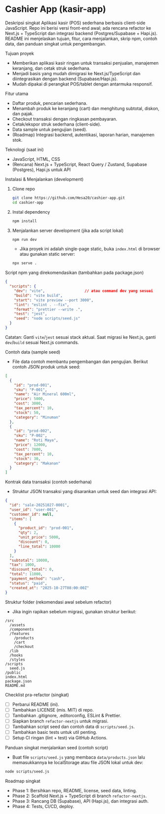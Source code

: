 # Cashier App (kasir-app)

Deskripsi singkat
Aplikasi kasir (POS) sederhana berbasis client-side JavaScript. Repo ini berisi versi front-end awal; ada rencana refactor ke Next.js + TypeScript dan integrasi backend (Postgres/Supabase + Hapi.js). README ini menjelaskan tujuan, fitur, cara menjalankan, skrip npm, contoh data, dan panduan singkat untuk pengembangan.

Tujuan proyek
- Memberikan aplikasi kasir ringan untuk transaksi penjualan, manajemen keranjang, dan cetak struk sederhana.
- Menjadi basis yang mudah dimigrasi ke Next.js/TypeScript dan diintegrasikan dengan backend (Supabase/Hapi.js).
- Mudah dipakai di perangkat POS/tablet dengan antarmuka responsif.

Fitur utama
- Daftar produk, pencarian sederhana.
- Menambah produk ke keranjang (cart) dan menghitung subtotal, diskon, dan pajak.
- Checkout transaksi dengan ringkasan pembayaran.
- Cetak/ekspor struk sederhana (client-side).
- Data sample untuk pengujian (seed).
- (Roadmap) Integrasi backend, autentikasi, laporan harian, manajemen stok.

Teknologi (saat ini)
- JavaScript, HTML, CSS
- (Rencana) Next.js + TypeScript, React Query / Zustand, Supabase (Postgres), Hapi.js untuk API

Instalasi & Menjalankan (development)
1. Clone repo
   ```bash
   git clone https://github.com/Hesa20/cashier-app.git
   cd cashier-app
   ```
2. Instal dependency
   ```bash
   npm install
   ```
3. Menjalankan server development (jika ada script lokal)
   ```bash
   npm run dev
   ```
   - Jika proyek ini adalah single-page static, buka `index.html` di browser atau gunakan static server:
   ```bash
   npx serve .
   ```

Script npm yang direkomendasikan (tambahkan pada package.json)
```json
{
  "scripts": {
    "dev": "vite",                  // atau command dev yang sesuai
    "build": "vite build",
    "start": "vite preview --port 3000",
    "lint": "eslint . --fix",
    "format": "prettier --write .",
    "test": "jest",
    "seed": "node scripts/seed.js"
  }
}
```
Catatan: Ganti `vite`/`jest` sesuai stack aktual. Saat migrasi ke Next.js, ganti `dev`/`build` sesuai Next.js commands.

Contoh data (sample seed)
- File data contoh membantu pengembangan dan pengujian. Berikut contoh JSON produk untuk seed:

```json
[
  {
    "id": "prod-001",
    "sku": "P-001",
    "name": "Air Mineral 600ml",
    "price": 5000,
    "cost": 3000,
    "tax_percent": 10,
    "stock": 50,
    "category": "Minuman"
  },
  {
    "id": "prod-002",
    "sku": "P-002",
    "name": "Roti Maya",
    "price": 12000,
    "cost": 7000,
    "tax_percent": 10,
    "stock": 30,
    "category": "Makanan"
  }
]
```

Kontrak data transaksi (contoh sederhana)
- Struktur JSON transaksi yang disarankan untuk seed dan integrasi API:
```json
{
  "id": "sale-20251027-0001",
  "user_id": "user-001",
  "customer_id": null,
  "items": [
    {
      "product_id": "prod-001",
      "qty": 2,
      "unit_price": 5000,
      "discount": 0,
      "line_total": 10000
    }
  ],
  "subtotal": 10000,
  "tax": 1000,
  "discount_total": 0,
  "total": 11000,
  "payment_method": "cash",
  "status": "paid",
  "created_at": "2025-10-27T08:00:00Z"
}
```

Struktur folder (rekomendasi awal sebelum refactor)
- Jika ingin rapikan sebelum migrasi, gunakan struktur berikut:
```
/src
  /assets
  /components
  /features
    /products
    /cart
    /checkout
  /lib
  /hooks
  /styles
/scripts
  seed.js
/public
index.html
package.json
README.md
```

Checklist pra-refactor (singkat)
- [ ] Perbarui README (ini).
- [ ] Tambahkan LICENSE (mis. MIT) di repo.
- [ ] Tambahkan .gitignore, .editorconfig, ESLint & Prettier.
- [ ] Siapkan branch `refactor-nextjs` untuk migrasi.
- [ ] Tambahkan script seed dan contoh data di `scripts/seed.js`.
- [ ] Tambahkan basic tests untuk util penting.
- [ ] Setup CI ringan (lint + test) via GitHub Actions.

Panduan singkat menjalankan seed (contoh script)
- Buat file `scripts/seed.js` yang membaca `data/products.json` lalu memasukkannya ke localStorage atau file JSON lokal untuk dev:
```bash
node scripts/seed.js
```

Roadmap singkat
- Phase 1: Bersihkan repo, README, license, seed data, linting.
- Phase 2: Scaffold Next.js + TypeScript di branch `refactor-nextjs`.
- Phase 3: Rancang DB (Supabase), API (Hapi.js), dan integrasi auth.
- Phase 4: Tests, CI/CD, deploy.

